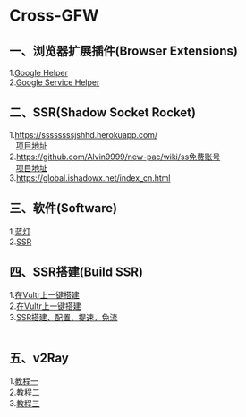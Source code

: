 # Cross-GFW
## 一、浏览器扩展插件(Browser Extensions) 
  1.[Google Helper]( http://googlehelper.net)    
  2.[Google Service Helper](https://chrome.google.com/webstore/detail/谷歌服务助手/cgncbhnhlkbdieckbbmeppcefokppagh?utm_source=chrome-app-launcher-info-dialog)    
  
## 二、SSR(Shadow Socket Rocket)   
  1.https://ssssssssjshhd.herokuapp.com/   
    [项目地址](https://github.com/the0demiurge/ShadowSocksShare-OpenShift)    
  2.https://github.com/Alvin9999/new-pac/wiki/ss免费账号    
    [项目地址](https://github.com/Alvin9999/new-pac)   
  3.https://global.ishadowx.net/index_cn.html   
  
## 三、软件(Software)  
  1.[蓝灯](https://github.com/getlantern/forum)   
  2.[SSR](https://www.i5seo.com/windows-mac-ios-android-settings-using-the-ss-ssr-tutorial-client-download/)   
 
## 四、SSR搭建(Build SSR)  
  1.[在Vultr上一键搭建](https://freenet.pro/?p=71)   
  2.[在Vultr上一键搭建](https://github.com/Alvin9999/new-pac/wiki/自建ss服务器教程)  
  3.[SSR搭建、配置、提速，免流](http://blog.csdn.net/weixin_37913827/article/details/78717913)      
  
## 五、v2Ray    
  1.[教程一](https://toutyrater.github.io)                  
  2.[教程二](https://www.helup.com/77.html)          
  3.[教程三](https://www.v2ray.com/chapter_00/start.html)                 
  
  
